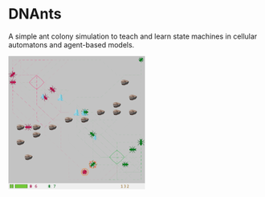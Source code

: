 # DNAnts

A simple ant colony simulation to teach and learn state machines in cellular automatons and agent-based models.

<img src="doc/screenshot.png" alt="Screenshot of a match in DNAnts" width="272" height="265" />
